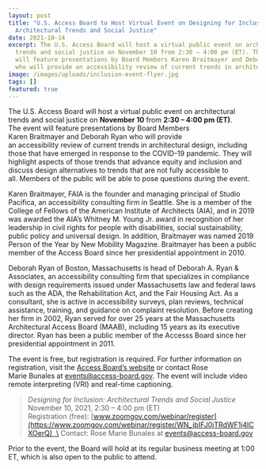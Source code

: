 ```yaml
---
layout: post
title: "U.S. Access Board to Host Virtual Event on Designing for Inclusion:
  Architectural Trends and Social Justice"
date: 2021-10-14
excerpt: The U.S. Access Board will host a virtual public event on architectural
  trends and social justice on November 10 from 2:30 – 4:00 pm (ET). The event
  will feature presentations by Board Members Karen Braitmayer and Deborah Ryan
  who will provide an accessibility review of current trends in architectural design, including those that have emerged in response to the COVID-19 pandemic. They will highlight aspects of those trends that advance equity and inclusion and discuss . . .
image: /images/uploads/inclusion-event-flyer.jpg
tags: []
featured: true
---
```

The U.S. Access Board will host a virtual public event on architectural trends and social justice on **November 10** from **2:30 – 4:00 pm (ET)**. The event will feature presentations by Board Members Karen Braitmayer and Deborah Ryan who will provide an accessibility review of current trends in architectural design, including those that have emerged in response to the COVID-19 pandemic. They will highlight aspects of those trends that advance equity and inclusion and discuss design alternatives to trends that are not fully accessible to all. Members of the public will be able to pose questions during the event. 

Karen Braitmayer, FAIA is the founder and managing principal of Studio Pacifica, an accessibility consulting firm in Seattle. She is a member of the College of Fellows of the American Institute of Architects (AIA), and in 2019 was awarded the AIA’s Whitney M. Young Jr. award in recognition of her leadership in civil rights for people with disabilities, social sustainability, public policy and universal design. In addition, Braitmayer was named 2019 Person of the Year by New Mobility Magazine. Braitmayer has been a public member of the Access Board since her presidential appointment in 2010.   

Deborah Ryan of Boston, Massachusetts is head of Deborah A. Ryan & Associates, an accessibility consulting firm that specializes in compliance with design requirements issued under Massachusetts law and federal laws such as the ADA, the Rehabilitation Act, and the Fair Housing Act. As a consultant, she is active in accessibility surveys, plan reviews, technical assistance, training, and guidance on complaint resolution. Before creating her firm in 2002, Ryan served for over 25 years at the Massachusetts Architectural Access Board (MAAB), including 15 years as its executive director. Ryan has been a public member of the Accesss Board since her presidential appointment in 2011. 

The event is free, but registration is required. For further information on registration, visit the [Access Board’s website](https://www.access-board.gov/about/meetings.html) or contact Rose Marie Bunales at [events@access-board.gov](mailto:events@access-board.gov). The event will include video remote interpreting (VRI) and real-time captioning. 

> *Designing for Inclusion: Architectural Trends and Social Justice*  \
November 10, 2021, 2:30 – 4:00 pm (ET)  \
Registration (free): [www.zoomgov.com/webinar/register](https://www.zoomgov.com/webinar/register/WN_jbIFJ0jTRdWF1j4ICXOerQ)  \
Contact: Rose Marie Bunales at [events@access-board.gov](mailto:events@access-board.gov) 

Prior to the event, the Board will hold at its regular business meeting at 1:00 ET, which is also open to the public to attend.
